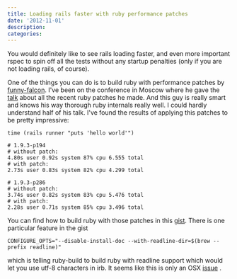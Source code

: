 ```yaml
---
title: Loading rails faster with ruby performance patches
date: '2012-11-01'
description:
categories:
---
```


You would definitely like to see rails loading faster, and even more important rspec to spin off all the tests without any startup penalties (only if you are not loading rails, of course).

One of the things you can do is to build ruby with performance patches by [funny-falcon](https://github.com/funny-falcon). I've been on the conference in Moscow where he gave the [talk](http://live.digitaloctober.ru/embed/1419?language=ru&params[pw]=635&params[ph]=355&params[episodes_under]=1&params[ext_css]=do_player&params[ext_js]=do_player&params[nolqtext]=1&params[state]=pause#time1347692940) about all the recent ruby patches he made. And this guy is really smart and knows his way thorough ruby internals really well. I could hardly understand half of his talk.
I've found the results of applying this patches to be pretty impressive:

```
time (rails runner "puts 'hello world'")

# 1.9.3-p194
# without patch:
4.80s user 0.92s system 87% cpu 6.555 total
# with patch:
2.73s user 0.83s system 82% cpu 4.299 total

# 1.9.3-p286
# without patch:
3.74s user 0.82s system 83% cpu 5.476 total
# with patch:
2.28s user 0.71s system 85% cpu 3.496 total
```

You can find how to build ruby with those patches in this [gist](https://gist.github.com/3826116).
There is one particular feature in the gist

```
CONFIGURE_OPTS="--disable-install-doc --with-readline-dir=$(brew --prefix readline)"
```

which is telling ruby-build to build ruby with readline support which would let you use utf-8 characters in irb. It seems like this is only an OSX [issue](http://blog.rlmflores.me/blog/2012/04/25/adding-utf-8-support-to-rubies-compiled-through-ruby-build/) .